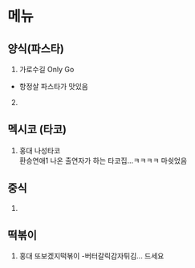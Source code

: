 # 메뉴

## 양식(파스타)
1. 가로수길 Only Go
- 항정살 파스타가 맛있음

2. 


## 멕시코 (타코)
1. 홍대 나성타코   
환승연애1 나온 출연자가 하는 타코집...ㅋㅋㅋㅋ 마쉿었음


## 중식
1. 


## 떡볶이
1. 홍대 또보겠지떡볶이
-버터갈릭감자튀김... 드세요
